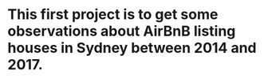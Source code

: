 # This first project is to get some observations about AirBnB listing houses in Sydney between 2014 and 2017.
